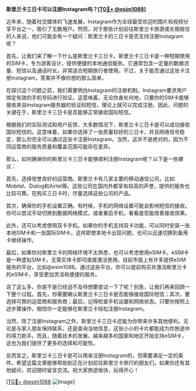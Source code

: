 **斯里兰卡三日卡可以注册Instagram吗？[[TG💪+ @esim1088](https://t.me/s/esim1088)]**

近年来，随着社交媒体的飞速发展，Instagram作为全球最受欢迎的图片和视频分享平台之一，吸引了无数用户。然而，对于那些计划前往斯里兰卡旅游或长期居住的人来说，他们可能会有一个疑问：斯里兰卡的三日卡是否支持注册Instagram呢？

首先，让我们来了解一下什么是斯里兰卡三日卡。斯里兰卡三日卡是一种短期使用的SIM卡，专为游客设计，提供便捷的本地通信服务。它通常包含一定量的数据流量、短信以及通话时长，非常适合短期旅行者使用。不过，关于能否通过这张卡注册Instagram，答案并不像你想的那么简单。

在探讨这个问题之前，我们需要明白Instagram的注册机制。Instagram要求用户绑定有效的手机号码进行验证。这意味着，无论你身处何地，只要你的SIM卡能够接收来自Instagram服务器的验证码短信，理论上就可以完成注册。因此，问题的关键在于，斯里兰卡三日卡是否能够正常接收国际短信。

根据我们的实际测试和用户反馈，大多数情况下，斯里兰卡三日卡是可以成功接收国际短信的。这意味着，如果你选择了一张质量较好的三日卡，并且网络信号稳定，那么你完全可以通过这张卡注册Instagram。当然，这并不是绝对的，因为不同运营商的服务质量和覆盖范围可能存在差异。

那么，如何确保你的斯里兰卡三日卡能够顺利注册Instagram呢？以下是一些建议：

首先，选择信誉良好的运营商。斯里兰卡有几家主要的移动通信公司，比如Mobitel、Dialog和Airtel等。这些公司在国内外都享有较高的声誉，提供的服务也比较可靠。在购买三日卡时，尽量选择这些公司的产品。

其次，确保你的手机设置正确。有时候，手机的网络设置可能会影响短信的接收。你可以尝试手动切换到数据网络模式，或者重启手机，看看是否能改善接收效果。

此外，还可以考虑使用双卡手机。如果你的手机支持双卡功能，可以同时安装一张本地SIM卡和一张国际SIM卡，这样即使本地卡出现问题，也可以迅速切换到备用卡继续操作。

最后，如果你对斯里兰卡的网络环境不太熟悉，也可以考虑使用eSIM卡。eSIM卡是一种虚拟SIM卡，无需实体卡即可直接激活使用。目前市面上有许多提供eSIM服务的平台，比如@esim1088。通过这些平台，你可以提前购买并激活斯里兰卡的eSIM卡，享受更加灵活和便捷的服务。

说了这么多，你是不是已经迫不及待想要尝试一下了呢？别急，让我们再来回顾一下整个过程。首先，你需要确认斯里兰卡三日卡是否能够接收国际短信；其次，要选择可靠的运营商和服务商；最后，记得检查手机设置和网络状态。只要你按照上述步骤操作，相信你一定能够在斯里兰卡轻松注册Instagram。

当然，除了注册Instagram之外，斯里兰卡三日卡还能为你带来许多其他便利。无论是与家人朋友保持联系，还是查询当地信息，这张小小的卡片都能成为你旅途中的得力助手。而且，随着技术的发展，越来越多的国家和地区开始支持eSIM卡，这也为我们提供了更多的选择和可能性。

总而言之，斯里兰卡三日卡是可以用来注册Instagram的，但需要满足一定的条件。希望这篇文章能够帮助到正在计划前往斯里兰卡旅行的朋友们。如果你还有其他疑问，欢迎随时留言交流。祝大家旅途愉快，玩得开心！

[[TG💪+ @esim1088](https://t.me/s/esim1088) ![Image](https://i.postimg.cc/4NQfJmqS/Snipaste-2025-05-13-00-14-12.png)]
